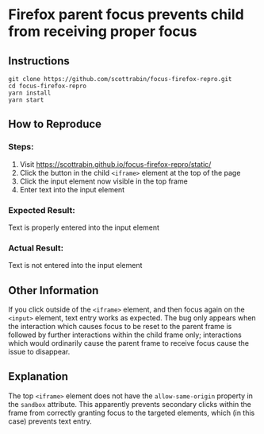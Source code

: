# Firefox parent focus prevents child from receiving proper focus

## Instructions

```
git clone https://github.com/scottrabin/focus-firefox-repro.git
cd focus-firefox-repro
yarn install
yarn start
```

## How to Reproduce

### Steps:

1. Visit https://scottrabin.github.io/focus-firefox-repro/static/
2. Click the button in the child `<iframe>` element at the top of the page
3. Click the input element now visible in the top frame
4. Enter text into the input element

### Expected Result:

Text is properly entered into the input element

### Actual Result:

Text is not entered into the input element

## Other Information

If you click outside of the `<iframe>` element, and then focus again on the
`<input>` element, text entry works as expected. The bug only appears when the
interaction which causes focus to be reset to the parent frame is followed by
further interactions within the child frame only; interactions which would
ordinarily cause the parent frame to receive focus cause the issue to disappear.

## Explanation

The top `<iframe>` element does not have the `allow-same-origin` property in the
`sandbox` attribute. This apparently prevents secondary clicks within the frame
from correctly granting focus to the targeted elements, which (in this case)
prevents text entry.
